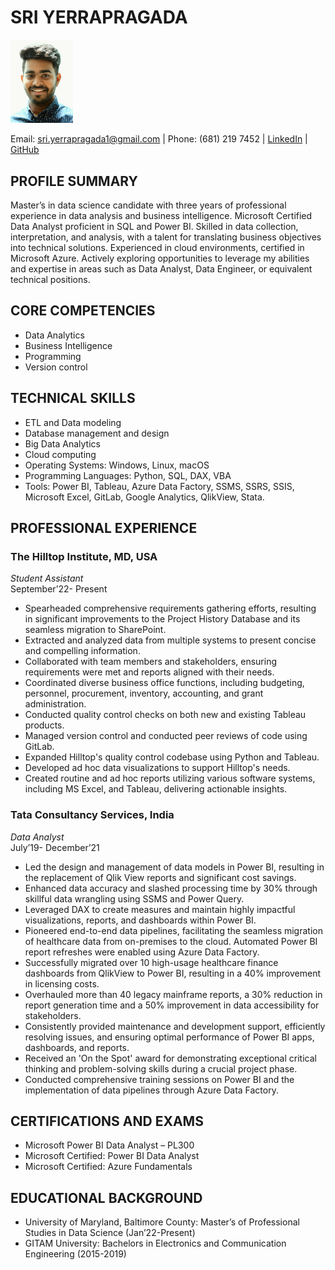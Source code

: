 # SRI YERRAPRAGADA
<img src="headshot.jpg" alt="Sri Yerrapragada" width="100"/>


Email: sri.yerrapragada1@gmail.com | Phone: (681) 219 7452 | [LinkedIn](www.linkedin.com/in/sri-yerrapragada) | [GitHub](https://github.com/kyerrapragada)

## PROFILE SUMMARY
Master’s in data science candidate with three years of professional experience in data analysis and business intelligence. Microsoft Certified Data Analyst proficient in SQL and Power BI. Skilled in data collection, interpretation, and analysis, with a talent for translating business objectives into technical solutions. Experienced in cloud environments, certified in Microsoft Azure. Actively exploring opportunities to leverage my abilities and expertise in areas such as Data Analyst, Data Engineer, or equivalent technical positions.

## CORE COMPETENCIES
- Data Analytics
- Business Intelligence
- Programming
- Version control

## TECHNICAL SKILLS
- ETL and Data modeling
- Database management and design
- Big Data Analytics
- Cloud computing
- Operating Systems: Windows, Linux, macOS
- Programming Languages: Python, SQL, DAX, VBA
- Tools: Power BI, Tableau, Azure Data Factory, SSMS, SSRS, SSIS, Microsoft Excel, GitLab, Google Analytics, QlikView, Stata.

## PROFESSIONAL EXPERIENCE

### The Hilltop Institute, MD, USA
*Student Assistant*  
September’22- Present

- Spearheaded comprehensive requirements gathering efforts, resulting in significant improvements to the Project History Database and its seamless migration to SharePoint.
- Extracted and analyzed data from multiple systems to present concise and compelling information.
- Collaborated with team members and stakeholders, ensuring requirements were met and reports aligned with their needs.
- Coordinated diverse business office functions, including budgeting, personnel, procurement, inventory, accounting, and grant administration.
- Conducted quality control checks on both new and existing Tableau products.
- Managed version control and conducted peer reviews of code using GitLab.
- Expanded Hilltop's quality control codebase using Python and Tableau.
- Developed ad hoc data visualizations to support Hilltop's needs.
- Created routine and ad hoc reports utilizing various software systems, including MS Excel, and Tableau, delivering actionable insights.

### Tata Consultancy Services, India
*Data Analyst*  
July’19- December’21

- Led the design and management of data models in Power BI, resulting in the replacement of Qlik View reports and significant cost savings.
- Enhanced data accuracy and slashed processing time by 30% through skillful data wrangling using SSMS and Power Query.
- Leveraged DAX to create measures and maintain highly impactful visualizations, reports, and dashboards within Power BI.
- Pioneered end-to-end data pipelines, facilitating the seamless migration of healthcare data from on-premises to the cloud. Automated Power BI report refreshes were enabled using Azure Data Factory.
- Successfully migrated over 10 high-usage healthcare finance dashboards from QlikView to Power BI, resulting in a 40% improvement in licensing costs.
- Overhauled more than 40 legacy mainframe reports, a 30% reduction in report generation time and a 50% improvement in data accessibility for stakeholders.
- Consistently provided maintenance and development support, efficiently resolving issues, and ensuring optimal performance of Power BI apps, dashboards, and reports.
- Received an 'On the Spot' award for demonstrating exceptional critical thinking and problem-solving skills during a crucial project phase.
- Conducted comprehensive training sessions on Power BI and the implementation of data pipelines through Azure Data Factory.

## CERTIFICATIONS AND EXAMS
- Microsoft Power BI Data Analyst – PL300
- Microsoft Certified: Power BI Data Analyst
- Microsoft Certified: Azure Fundamentals

## EDUCATIONAL BACKGROUND
- University of Maryland, Baltimore County: Master’s of Professional Studies in Data Science (Jan’22-Present)
- GITAM University: Bachelors in Electronics and Communication Engineering (2015-2019)

